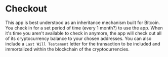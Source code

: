# Checkout

This app is best understood as an inheritance mechanism built for Bitcoin. You check in for a set period of time (every 1 month?) to use the app. When it's time you aren't available to check in anymore, the app will check out all of its cryptocurrency balance to your chosen addresses. You can also include a `Last Will Testament` letter for the transaction to be included and immortalized within the blockchain of the cryptocurrencies.
